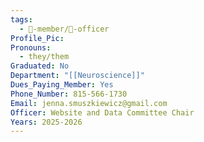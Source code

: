 ```yaml
---
tags:
  - 🧑-member/💠-officer
Profile_Pic: 
Pronouns:
  - they/them
Graduated: No
Department: "[[Neuroscience]]"
Dues_Paying_Member: Yes
Phone_Number: 815-566-1730
Email: jenna.smuszkiewicz@gmail.com
Officer: Website and Data Committee Chair
Years: 2025-2026
---
```

